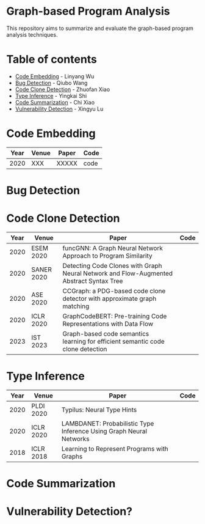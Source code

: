 # Graph-based Program Analysis

This repository aims to summarize and evaluate the graph-based program analysis techniques.

# Table of contents
- [Code Embedding](#code-embedding) - Linyang Wu
- [Bug Detection](#bug-detection) - Qiubo Wang
- [Code Clone Detection](#code-clone-detection) - Zhuofan Xiao
- [Type Inference](#type-inference) - Yingkai Shi
- [Code Summarization](#code-summarization) - Chi Xiao
- [Vulnerability Detection](#vulnerability-detection) - Xingyu Lu

# Code Embedding
| Year | Venue        | Paper                                                        | Code                                                         |
| ---- | ------------ | ------------------------------------------------------------ | ------------------------------------------------------------ |
| 2020 | XXX     | XXXXX                                   | code                          |                                                              |


# Bug Detection

# Code Clone Detection

| Year | Venue       | Paper                                                        | Code |
| ---- | ----------- | ------------------------------------------------------------ | ---- |
| 2020 | ESEM 2020   | funcGNN: A Graph Neural Network Approach to Program Similarity |      |
| 2020 | SANER  2020 | Detecting Code Clones with Graph Neural Network and Flow-Augmented Abstract Syntax Tree |      |
| 2020 | ASE 2020    | CCGraph: a PDG-based code clone detector with approximate graph matching |      |
| 2020 | ICLR 2020   | GraphCodeBERT: Pre-training Code Representations with Data Flow |      |
| 2023 | IST 2023    | Graph-based code semantics learning for efficient semantic code clone detection |      |


# Type Inference
| Year | Venue        | Paper                                                        | Code                                                         |
| ---- | ------------ | ------------------------------------------------------------ | ------------------------------------------------------------ |
| 2020 | PLDI 2020    | Typilus: Neural Type Hints                                   |                            |                                                              |
| 2020 | ICLR 2020    | LAMBDANET: Probabilistic Type Inference Using Graph Neural Networks |                     |                                                              | 
| 2018 | ICLR 2018    | Learning to Represent Programs with Graphs                   |                            |                                                              | 


# Code Summarization


# Vulnerability Detection?